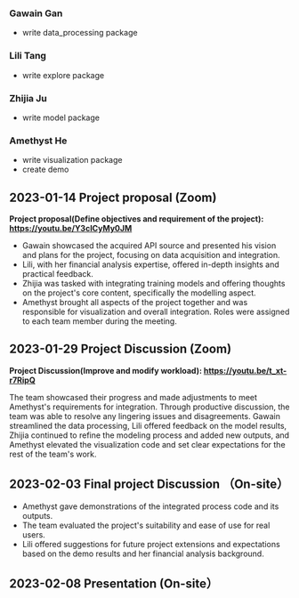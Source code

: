 ### Gawain Gan
- write data_processing package

### Lili Tang
- write explore package

### Zhijia Ju
- write model package

### Amethyst He
- write visualization package
- create demo


## 2023-01-14 Project proposal (Zoom)
**Project proposal(Define objectives and requirement of the project): https://youtu.be/Y3cICyMy0JM**

- Gawain showcased the acquired API source and presented his vision and plans for the project, focusing on data acquisition and integration. 
- Lili, with her financial analysis expertise, offered in-depth insights and practical feedback. 
- Zhijia was tasked with integrating training models and offering thoughts on the project's core content, specifically the modelling aspect. 
- Amethyst brought all aspects of the project together and was responsible for visualization and overall integration. 
Roles were assigned to each team member during the meeting.

## 2023-01-29 Project Discussion (Zoom)
**Project Discussion(Improve and modify workload): https://youtu.be/t_xt-r7RipQ**

The team showcased their progress and made adjustments to meet Amethyst's requirements for integration. Through productive discussion, the team was able to resolve any lingering issues and disagreements. Gawain streamlined the data processing, Lili offered feedback on the model results, Zhijia continued to refine the modeling process and added new outputs, and Amethyst elevated the visualization code and set clear expectations for the rest of the team's work.	

## 2023-02-03 Final project Discussion （On-site）
- Amethyst gave demonstrations of the integrated process code and its outputs. 
- The team evaluated the project's suitability and ease of use for real users. 
- Lili offered suggestions for future project extensions and expectations based on the demo results and her financial analysis background.

## 2023-02-08 Presentation (On-site）
